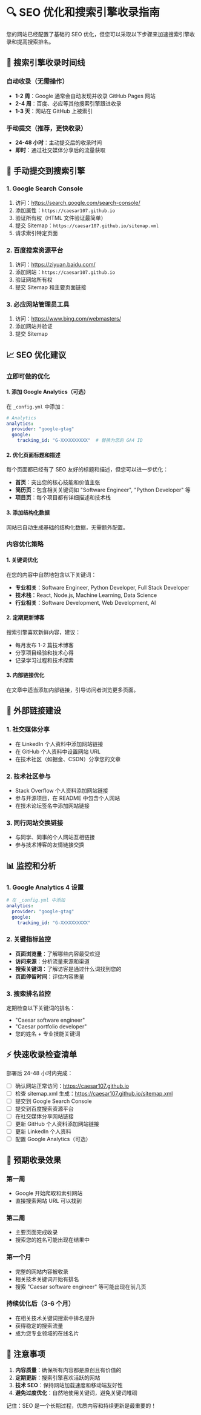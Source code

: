 # 🔍 SEO 优化和搜索引擎收录指南

您的网站已经配置了基础的 SEO 优化，但您可以采取以下步骤来加速搜索引擎收录和提高搜索排名。

## 🎯 搜索引擎收录时间线

### 自动收录（无需操作）
- **1-2 周**：Google 通常会自动发现并收录 GitHub Pages 网站
- **2-4 周**：百度、必应等其他搜索引擎跟进收录
- **1-3 天**：网站在 GitHub 上被索引

### 手动提交（推荐，更快收录）
- **24-48 小时**：主动提交后的收录时间
- **即时**：通过社交媒体分享后的流量获取

## 🚀 手动提交到搜索引擎

### 1. Google Search Console
1. 访问：https://search.google.com/search-console/
2. 添加属性：`https://caesar107.github.io`
3. 验证所有权（HTML 文件验证最简单）
4. 提交 Sitemap：`https://caesar107.github.io/sitemap.xml`
5. 请求索引特定页面

### 2. 百度搜索资源平台
1. 访问：https://ziyuan.baidu.com/
2. 添加网站：`https://caesar107.github.io`
3. 验证网站所有权
4. 提交 Sitemap 和主要页面链接

### 3. 必应网站管理员工具
1. 访问：https://www.bing.com/webmasters/
2. 添加网站并验证
3. 提交 Sitemap

## 📈 SEO 优化建议

### 立即可做的优化

#### 1. 添加 Google Analytics（可选）
在 `_config.yml` 中添加：
```yaml
# Analytics
analytics:
  provider: "google-gtag"
  google:
    tracking_id: "G-XXXXXXXXXX"  # 替换为您的 GA4 ID
```

#### 2. 优化页面标题和描述
每个页面都已经有了 SEO 友好的标题和描述，但您可以进一步优化：

- **首页**：突出您的核心技能和价值主张
- **简历页**：包含相关关键词如 "Software Engineer", "Python Developer" 等
- **项目页**：每个项目都有详细描述和技术栈

#### 3. 添加结构化数据
网站已自动生成基础的结构化数据，无需额外配置。

### 内容优化策略

#### 1. 关键词优化
在您的内容中自然地包含以下关键词：
- **专业相关**：Software Engineer, Python Developer, Full Stack Developer
- **技术栈**：React, Node.js, Machine Learning, Data Science
- **行业相关**：Software Development, Web Development, AI

#### 2. 定期更新博客
搜索引擎喜欢新鲜内容，建议：
- 每月发布 1-2 篇技术博客
- 分享项目经验和技术心得
- 记录学习过程和技术探索

#### 3. 内部链接优化
在文章中适当添加内部链接，引导访问者浏览更多页面。

## 🔗 外部链接建设

### 1. 社交媒体分享
- 在 LinkedIn 个人资料中添加网站链接
- 在 GitHub 个人资料中设置网站 URL
- 在技术社区（如掘金、CSDN）分享您的文章

### 2. 技术社区参与
- Stack Overflow 个人资料添加网站链接
- 参与开源项目，在 README 中包含个人网站
- 在技术论坛签名中添加网站链接

### 3. 同行网站交换链接
- 与同学、同事的个人网站互相链接
- 参与技术博客的友情链接交换

## 📊 监控和分析

### 1. Google Analytics 4 设置
```yaml
# 在 _config.yml 中添加
analytics:
  provider: "google-gtag"
  google:
    tracking_id: "G-XXXXXXXXXX"
```

### 2. 关键指标监控
- **页面浏览量**：了解哪些内容最受欢迎
- **访问来源**：分析流量来源和渠道
- **搜索关键词**：了解访客是通过什么词找到您的
- **页面停留时间**：评估内容质量

### 3. 搜索排名监控
定期检查以下关键词的排名：
- "Caesar software engineer"
- "Caesar portfolio developer"
- 您的姓名 + 专业技能关键词

## ⚡ 快速收录检查清单

部署后 24-48 小时内完成：

- [ ] 确认网站正常访问：https://caesar107.github.io
- [ ] 检查 sitemap.xml 生成：https://caesar107.github.io/sitemap.xml
- [ ] 提交到 Google Search Console
- [ ] 提交到百度搜索资源平台
- [ ] 在社交媒体分享网站链接
- [ ] 更新 GitHub 个人资料添加网站链接
- [ ] 更新 LinkedIn 个人资料
- [ ] 配置 Google Analytics（可选）

## 🎯 预期收录效果

### 第一周
- Google 开始爬取和索引网站
- 直接搜索网站 URL 可以找到

### 第二周
- 主要页面完成收录
- 搜索您的姓名可能出现在结果中

### 第一个月
- 完整的网站内容被收录
- 相关技术关键词开始有排名
- 搜索 "Caesar software engineer" 等可能出现在前几页

### 持续优化后（3-6 个月）
- 在相关技术关键词搜索中排名提升
- 获得稳定的搜索流量
- 成为您专业领域的在线名片

## 🚨 注意事项

1. **内容质量**：确保所有内容都是原创且有价值的
2. **定期更新**：搜索引擎喜欢活跃的网站
3. **技术 SEO**：保持网站加载速度和移动端友好性
4. **避免过度优化**：自然地使用关键词，避免关键词堆砌

记住：SEO 是一个长期过程，优质内容和持续更新是最重要的！
